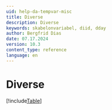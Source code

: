 ```yaml
---
uid: help-da-tempvar-misc
title: Diverse
description: Diverse
keywords: skabelonvariabel, diid, dday
author: Bergfrid Dias
date: 07.17.2024
version: 10.3
content_type: reference
language: en
---
```


# Diverse

[!include[Table](../../../../../common/includes/variable/table-misc.md)]

